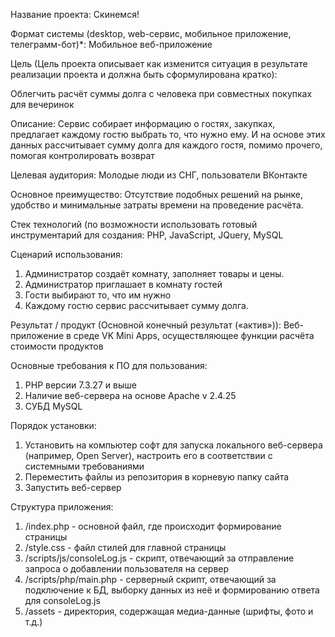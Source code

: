 Название проекта: Скинемся!

Формат системы (desktop, web-сервис, мобильное приложение, телеграмм-бот)*: 
Мобильное веб-приложение

Цель (Цель проекта описывает как изменится ситуация в результате реализации проекта и должна быть сформулирована кратко): 

Облегчить расчёт суммы долга с человека при совместных покупках для вечеринок

Описание: 
Сервис собирает информацию о гостях, закупках, предлагает каждому гостю выбрать то, что нужно ему. И на основе этих данных рассчитывает сумму долга для каждого гостя,
помимо прочего, помогая контролировать возврат

Целевая аудитория: 
Молодые люди из СНГ, пользователи ВКонтакте

Основное преимущество: 
Отсутствие подобных решений на рынке, удобство и минимальные затраты времени на проведение расчёта.

Стек технологий (по возможности использовать готовый инструментарий для создания:
PHP, JavaScript, JQuery, MySQL

Сценарий использования: 
1) Администратор создаёт комнату, заполняет товары и цены.
2) Администратор приглашает в комнату гостей
3) Гости выбирают то, что им нужно
4) Каждому гостю сервис рассчитывает сумму долга.

Результат / продукт (Основной конечный результат («актив»)):
Веб-приложение в среде VK Mini Apps, осуществляющее функции расчёта стоимости продуктов

Основные требования к ПО для пользования:
1) PHP версии 7.3.27 и выше
2) Наличие веб-сервера на основе Apache v 2.4.25
3) СУБД MySQL

Порядок установки:
1) Установить на компьютер софт для запуска локального веб-сервера (например, Open Server), настроить его в соответствии с системными требованиями
2) Переместить файлы из репозитория в корневую папку сайта
3) Запустить веб-сервер

Структура приложения:
1) /index.php - основной файл, где происходит формирование страницы
2) /style.css - файл стилей для главной страницы
3) /scripts/js/consoleLog.js - скрипт, отвечающий за отправление запроса о добавлении пользователя на сервер
4) /scripts/php/main.php - серверный скрипт, отвечающий за подключение к БД, выборку данных из неё и формированию ответа для consoleLog.js
5) /assets - директория, содержащая медиа-данные (шрифты, фото и т.д.)
